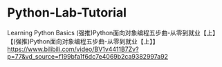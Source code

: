 # Python-Lab-Tutorial
Learning Python Basics
(强推)Python面向对象编程五步曲-从零到就业【上】
【(强推)Python面向对象编程五步曲-从零到就业【上】】https://www.bilibili.com/video/BV1v4411B7Zv?p=77&vd_source=f199bfa1f6dc7e4069b2ca9382997a92

